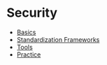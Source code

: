 # Security

- [Basics](basics/basics.md)
- [Standardization Frameworks](Standardization_Frameworks/Standardization_Frameworks.md)
- [Tools](tools/tools.md)
- [Practice](practice/practice.md)